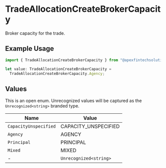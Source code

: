 # TradeAllocationCreateBrokerCapacity

Broker capacity for the trade.

## Example Usage

```typescript
import { TradeAllocationCreateBrokerCapacity } from "@apexfintechsolutions/ascend-sdk/models/components";

let value: TradeAllocationCreateBrokerCapacity =
  TradeAllocationCreateBrokerCapacity.Agency;
```

## Values

This is an open enum. Unrecognized values will be captured as the `Unrecognized<string>` branded type.

| Name                   | Value                  |
| ---------------------- | ---------------------- |
| `CapacityUnspecified`  | CAPACITY_UNSPECIFIED   |
| `Agency`               | AGENCY                 |
| `Principal`            | PRINCIPAL              |
| `Mixed`                | MIXED                  |
| -                      | `Unrecognized<string>` |